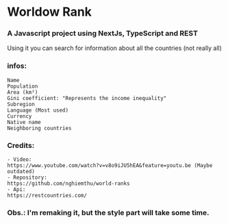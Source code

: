 # Worldow Rank

### A Javascript project using NextJs, TypeScript and REST

Using it you can search for information about all the countries (not really all)

### infos:

    Name
    Population
    Area (km²)
    Gini coefficient: "Represents the income inequality"
    Subregion
    Language (Most used)
    Currency
    Native name
    Neighboring countries

### Credits:

    - Video:
    https://www.youtube.com/watch?v=v8o9iJU5hEA&feature=youtu.be (Maybe outdated)
    - Repository:
    https://github.com/nghiemthu/world-ranks
    - Api:
    https://restcountries.com/

### Obs.: I'm remaking it, but the style part will take some time.
